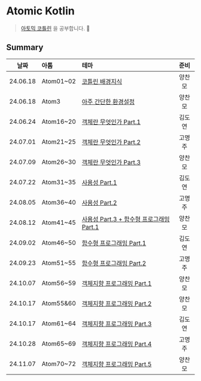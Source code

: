 # Atomic Kotlin

> [아토믹 코틀린](https://www.yes24.com/Product/Goods/117817486) 을 공부합니다. 🚀

## Summary

|    날짜    | 아톰        | 테마                                                   | 준비  |
|:--------:|:----------|:-----------------------------------------------------|:---:|
| 24.06.18 | Atom01~02 | [코틀린 배경지식](./docs/Atom01_02.md)                      | 양찬모 |
| 24.06.18 | Atom3     | [아주 간단한 환경설정](./docs/Atom03.md)                      | 양찬모 |
| 24.06.24 | Atom16~20 | [객체란 무엇인가 Part.1](./docs/Atom16_20.md)               | 김도연 |
| 24.07.01 | Atom21~25 | [객체란 무엇인가 Part.2](./docs/Atom21_25.md)               | 고명주 |
| 24.07.09 | Atom26~30 | [객체란 무엇인가 Part.3](./docs/Atom26_30.md)               | 양찬모 |
| 24.07.22 | Atom31~35 | [사용성 Part.1](./docs/Atom31_35.md)                    | 김도연 |
| 24.08.05 | Atom36~40 | [사용성 Part.2](./docs/Atom36_40.md)                    | 고명주 |
| 24.08.12 | Atom41~45 | [사용성 Part.3 + 함수형 프로그래밍 Part.1](./docs/Atom41_45.md) | 양찬모 |
| 24.09.02 | Atom46~50 | [함수형 프로그래밍 Part.1](./docs/Atom46_50.md)              | 김도연 |
| 24.09.23 | Atom51~55 | [함수형 프로그래밍 Part.2](./docs/Atom51_55.md)              | 고명주 |
| 24.10.07 | Atom56~59 | [객체지향 프로그래밍 Part.1](/docs/Atom56_59.md)              | 양찬모 |
| 24.10.17 | Atom55&60 | [객체지향 프로그래밍 Part.2](/docs/Atom55&60.md)              | 양찬모 |
| 24.10.17 | Atom61~64 | [객체지향 프로그래밍 Part.3](/docs/Atom61_64.md)              | 김도연 |
| 24.10.28 | Atom65~69 | [객체지향 프로그래밍 Part.4](/docs/Atom65_69.md)              | 고명주 |
| 24.11.07 | Atom70~72 | [객체지향 프로그래밍 Part.5](/docs/Atom70_72)                 | 양찬모 |
